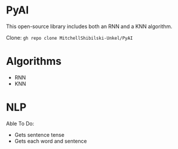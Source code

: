 # PyAI
This open-source library includes both an RNN and a KNN algorithm.

Clone: `gh repo clone MitchellShibilski-Unkel/PyAI`

# Algorithms
- RNN
- KNN

# NLP
Able To Do:
- Gets sentence tense
- Gets each word and sentence
